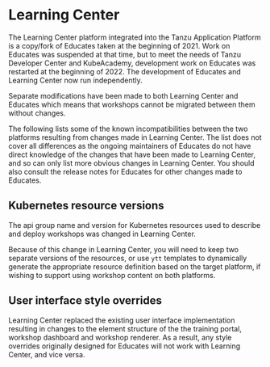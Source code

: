 Learning Center
===============

The Learning Center platform integrated into the Tanzu Application Platform is a copy/fork of Educates taken at the beginning of 2021. Work on Educates was suspended at that time, but to meet the needs of Tanzu Developer Center and KubeAcademy, development work on Educates was restarted at the beginning of 2022. The development of Educates and Learning Center now run independently.

Separate modifications have been made to both Learning Center and Educates which means that workshops cannot be migrated between them without changes.

The following lists some of the known incompatibilities between the two platforms resulting from changes made in Learning Center. The list does not cover all differences as the ongoing maintainers of Educates do not have direct knowledge of the changes that have been made to Learning Center, and so can only list more obvious changes in Learning Center. You should also consult the release notes for Educates for other changes made to Educates.

Kubernetes resource versions
----------------------------

The api group name and version for Kubernetes resources used to describe and deploy workshops was changed in Learning Center.

Because of this change in Learning Center, you will need to keep two separate versions of the resources, or use `ytt` templates to dynamically generate the appropriate resource definition based on the target platform, if wishing to support using workshop content on both platforms.

User interface style overrides
------------------------------

Learning Center replaced the existing user interface implementation resulting in changes to the element structure of the the training portal, workshop dashboard and workshop renderer. As a result, any style overrides originally designed for Educates will not work with Learning Center, and vice versa.

